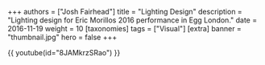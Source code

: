 +++
authors = ["Josh Fairhead"]
title = "Lighting Design"
description = "Lighting design for Eric Morillos 2016 performance in Egg London."
date = 2016-11-19
weight = 10
[taxonomies]
tags = ["Visual"]
[extra]
banner = "thumbnail.jpg"
hero = false
+++

{{ youtube(id="8JAMkrzSRao") }}